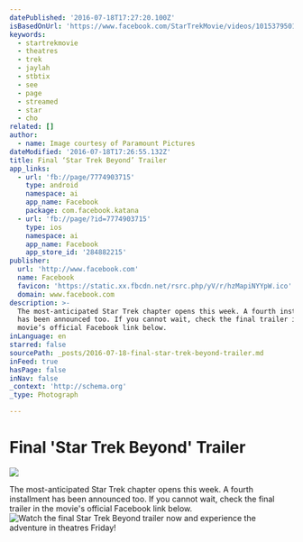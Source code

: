```yaml
---
datePublished: '2016-07-18T17:27:20.100Z'
isBasedOnUrl: 'https://www.facebook.com/StarTrekMovie/videos/10153795017913716'
keywords:
  - startrekmovie
  - theatres
  - trek
  - jaylah
  - stbtix
  - see
  - page
  - streamed
  - star
  - cho
related: []
author:
  - name: Image courtesy of Paramount Pictures
dateModified: '2016-07-18T17:26:55.132Z'
title: Final ‘Star Trek Beyond’ Trailer
app_links:
  - url: 'fb://page/7774903715'
    type: android
    namespace: ai
    app_name: Facebook
    package: com.facebook.katana
  - url: 'fb://page/?id=7774903715'
    type: ios
    namespace: ai
    app_name: Facebook
    app_store_id: '284882215'
publisher:
  url: 'http://www.facebook.com'
  name: Facebook
  favicon: 'https://static.xx.fbcdn.net/rsrc.php/yV/r/hzMapiNYYpW.ico'
  domain: www.facebook.com
description: >-
  The most-anticipated Star Trek chapter opens this week. A fourth installment
  has been announced too. If you cannot wait, check the final trailer in the
  movie’s official Facebook link below.
inLanguage: en
starred: false
sourcePath: _posts/2016-07-18-final-star-trek-beyond-trailer.md
inFeed: true
hasPage: false
inNav: false
_context: 'http://schema.org'
_type: Photograph

---
```

# Final 'Star Trek Beyond' Trailer
![](https://the-grid-user-content.s3-us-west-2.amazonaws.com/79f85cb3-c233-4993-b742-87647e0e39ab.jpg)

The most-anticipated Star Trek chapter opens this week. A fourth installment has been announced too. If you cannot wait, check the final trailer in the movie's official Facebook link below.
![Watch the final Star Trek Beyond trailer now and experience the adventure in theatres Friday!](https://s3-us-west-2.amazonaws.com/the-grid-img/p/fa119ae84c33fee61e5c550494077e7339e6c0ce.jpg)